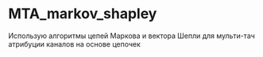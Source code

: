 # MTA_markov_shapley
Использую алгоритмы цепей Маркова и вектора Шепли для мульти-тач атрибуции каналов на основе цепочек
